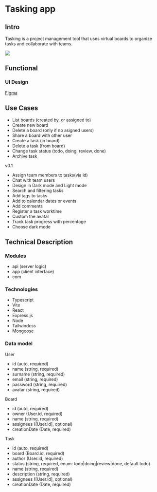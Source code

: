 # Tasking app

## Intro 
Tasking is a project management tool that uses virtual boards to organize tasks and collaborate with teams. 


![](https://media.giphy.com/media/Dwv8Wl7vI1JUuOektL/giphy.gif?cid=790b76115hl50akmlugqmo6tvxbbsi9mjff9h09fp6azdiw9&ep=v1_gifs_search&rid=giphy.gif&ct=g) 


## Functional


### UI Design
[Figma](https://www.figma.com/file/eu5ckftACDFTGujr1UL9lF/Proyecto-isdi?type=design&mode=design&t=wiiC8brQOOJODEYf-0)

## Use Cases
- List boards (created by, or assigned to)
- Create new board 
- Delete a board (only if no asigned users)
- Share a board with other user
- Create a task (in board) 
- Delete a task (from board)
- Change task status (todo, doing, review, done)
- Archive task 

v0.1
- Assign team members to tasks(via id)
- Chat with team users 
- Design in Dark mode and Light mode
- Search and filtering tasks
- Add tags to tasks
- Add to calendar dates or events
- Add comments 
- Register a task worktime 
- Custom the avatar 
- Track task progress with percentage
- Choose dark mode

## Technical Description

### Modules

- api (server logic)
- app (client interface)
- com

### Technologies

- Typescript
- Vite
- React
- Express.js
- Node
- Tailwindcss
- Mongoose

### Data model

User
- id (auto, required)
- name (string, required)
- surname (string, required)
- email (string, required)
- password (string, required)
- avatar (string, required)

Board
- id (auto, required)
- owner (User.id, required)
- name (string, required)
- assignees ([User.id], optional)
- creationDate (Date, required)

Task
- id (auto, required)
- board (Board.id, required)
- author (User.id, required)
- status (string, required, enum: todo|doing|review|done, default todo)
- name (string, required)
- description (string, required)
- assignees ([User.id], optional)
- creationDate (Date, required)